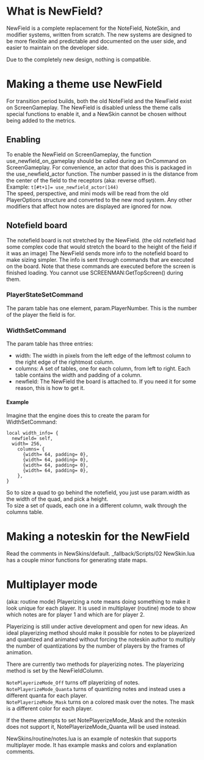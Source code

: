 # What is NewField?
NewField is a complete replacement for the NoteField, NoteSkin, and modifier
systems, written from scratch.  The new systems are designed to be more
flexible and predictable and documented on the user side, and easier to
maintain on the developer side.

Due to the completely new design, nothing is compatible.


# Making a theme use NewField
For transition period builds, both the old NoteField and the NewField exist
on ScreenGameplay.  The NewField is disabled unless the theme calls special
functions to enable it, and a NewSkin cannot be chosen without being added to
the metrics.

## Enabling
To enable the NewField on ScreenGameplay, the function
use_newfield_on_gameplay should be called during an OnCommand on
ScreenGameplay.  For convenience, an actor that does this is packaged in the
use_newfield_actor function.  The number passed in is the distance from the
center of the field to the receptors (aka: reverse offset).  
Example: ```t[#t+1]= use_newfield_actor(144)```  
The speed, perspective, and mini mods will be read from the old
PlayerOptions structure and converted to the new mod system.  Any other
modifiers that affect how notes are displayed are ignored for now.

## Notefield board
The notefield board is not stretched by the NewField.  (the old notefield had
some complex code that would stretch the board to the height of the field if
it was an image)
The NewField sends more info to the notefield board to make sizing simpler.
The info is sent through commands that are executed on the board.  Note that
these commands are executed before the screen is finished loading.  You
cannot use SCREENMAN:GetTopScreen() during them.

### PlayerStateSetCommand
The param table has one element, param.PlayerNumber.  This is the number of
the player the field is for.

### WidthSetCommand
The param table has three entries:
* width:  The width in pixels from the left edge of the leftmost column to
the right edge of the rightmost column.
* columns:  A set of tables, one for each column, from left to right.  Each
table contains the width and padding of a column.
* newfield:  The NewField the board is attached to.  If you need it for some
reason, this is how to get it.

#### Example
Imagine that the engine does this to create the param for WidthSetCommand:
```
local width_info= {
  newfield= self,
  width= 256,
	columns= {
	  {width= 64, padding= 0},
	  {width= 64, padding= 0},
	  {width= 64, padding= 0},
	  {width= 64, padding= 0},
	},
}
```
So to size a quad to go behind the notefield, you just use param.width as the
width of the quad, and pick a height.  
To size a set of quads, each one in a different column, walk through the
columns table.


# Making a noteskin for the NewField
Read the comments in NewSkins/default.
_fallback/Scripts/02 NewSkin.lua has a couple minor functions for generating
state maps.


# Multiplayer mode
(aka: routine mode)
Playerizing a note means doing something to make it look unique for each
player.  It is used in multiplayer (routine) mode to show which notes are
for player 1 and which are for player 2.

Playerizing is still under active development and open for new ideas.  An
ideal playerizing method should make it possible for notes to be playerized
and quantized and animated without forcing the noteskin author to multiply
the number of quantizations by the number of players by the frames of
animation.

There are currently two methods for playerizing notes.  The playerizing
method is set by the NewFieldColumn.

```NotePlayerizeMode_Off``` turns off playerizing of notes.  
```NotePlayerizeMode_Quanta``` turns of quantizing notes and instead uses
a different quanta for each player.  
```NotePlayerizeMode_Mask``` turns on a colored mask over the notes.  The
mask is a different color for each player.

If the theme attempts to set NotePlayerizeMode_Mask and the noteskin does not
support it, NotePlayerizeMode_Quanta will be used instead.

NewSkins/routine/notes.lua is an example of noteskin that supports
multiplayer mode.  It has example masks and colors and explanation comments.
